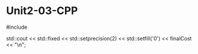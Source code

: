 # Unit2-03-CPP
#include <iomanip> 

std::cout << std::fixed << std::setprecision(2) << std::setfill('0') << finalCost << "\n"; 

